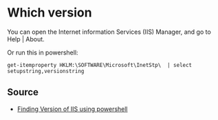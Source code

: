 ﻿# Which version

You can open the Internet information Services (IIS) Manager, and go to Help | About.

Or run this in powershell:

	get-itemproperty HKLM:\SOFTWARE\Microsoft\InetStp\  | select setupstring,versionstring

## Source

- [Finding Version of IIS using powershell](http://stackoverflow.com/questions/16784587/finding-version-of-iis-using-powershell)